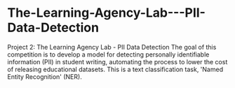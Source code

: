 # The-Learning-Agency-Lab---PII-Data-Detection
Project 2: The Learning Agency Lab - PII Data Detection  The goal of this competition is to develop a model for detecting personally identifiable information (PII) in student writing, automating the process to lower the cost of releasing educational datasets. This is a text classification task, 'Named Entity Recognition' (NER). 
